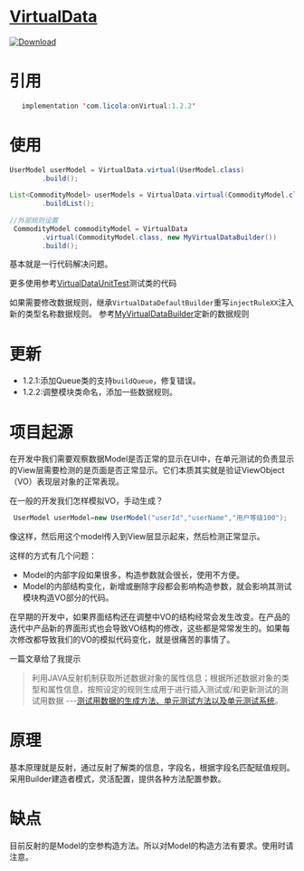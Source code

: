 

# [VirtualData](https://github.com/LiCola/VirtualData)


[ ![Download](https://api.bintray.com/packages/licola/maven/VirtualData/images/download.svg) ](https://bintray.com/licola/maven/VirtualData/_latestVersion)

# 引用

```java
   implementation 'com.licola:onVirtual:1.2.2'
```

# 使用
```java
UserModel userModel = VirtualData.virtual(UserModel.class)
        .build();
        
List<CommodityModel> userModels = VirtualData.virtual(CommodityModel.class)
        .buildList();
        
//外部规则设置
 CommodityModel commodityModel = VirtualData
        .virtual(CommodityModel.class, new MyVirtualDataBuilder())
        .build();

```
基本就是一行代码解决问题。

更多使用参考[VirtualDataUnitTest](https://github.com/LiCola/VirtualData/blob/master/app/src/test/java/com/model/licola/virtualdata/VirtualDataUnitTest.java)测试类的代码

如果需要修改数据规则，继承`VirtualDataDefaultBuilder`重写`injectRuleXX`注入新的类型名称数据规则。
参考[MyVirtualDataBuilder](https://github.com/LiCola/VirtualData/blob/master/app/src/main/java/com/model/licola/virtualdata/MyVirtualDataBuilder.java)定新的数据规则


# 更新
- 1.2.1:添加Queue类的支持`buildQueue`，修复错误。
- 1.2.2:调整模块类命名，添加一些数据规则。 

# 项目起源
在开发中我们需要观察数据Model是否正常的显示在UI中，在单元测试的负责显示的View层需要检测的是页面是否正常显示。它们本质其实就是验证ViewObject（VO）表现层对象的正常表现。

在一般的开发我们怎样模拟VO，手动生成？
```java
 UserModel userModel=new UserModel("userId","userName","用户等级100");
```
像这样，然后用这个model传入到View层显示起来，然后检测正常显示。

这样的方式有几个问题：

* Model的内部字段如果很多，构造参数就会很长，使用不方便。
* Model的内部结构变化，新增或删除字段都会影响构造参数，就会影响其测试模块构造VO部分的代码。

在早期的开发中，如果界面结构还在调整中VO的结构经常会发生改变。在产品的迭代中产品新的界面形式也会导致VO结构的修改，这些都是常常发生的。如果每次修改都导致我们的VO的模拟代码变化，就是很痛苦的事情了。


一篇文章给了我提示

> 利用JAVA反射机制获取所述数据对象的属性信息；根据所述数据对象的类型和属性信息，按照设定的规则生成用于进行插入测试或/和更新测试的测试用数据
> ---[测试用数据的生成方法、单元测试方法以及单元测试系统](https://patents.google.com/patent/CN102760096A/zh)。


# 原理
基本原理就是反射，通过反射了解类的信息，字段名，根据字段名匹配赋值规则。
采用Builder建造者模式，灵活配置，提供各种方法配置参数。

# 缺点
目前反射的是Model的空参构造方法。所以对Model的构造方法有要求。使用时请注意。


